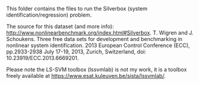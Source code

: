 This folder contains the files to run the Silverbox (system identification/regression) problem. 

The source for this dataset (and more info): http://www.nonlinearbenchmark.org/index.html#Silverbox.
T. Wigren and J. Schoukens. Three free data sets for development and benchmarking in nonlinear system identification. 2013 European Control Conference (ECC), pp.2933-2938 July 17-19, 2013, Zurich, Switzerland, doi: 10.23919/ECC.2013.6669201. 

Please note the LS-SVM toolbox (lssvmlab) is not my work, it is a toolbox freely available at https://www.esat.kuleuven.be/sista/lssvmlab/. 
